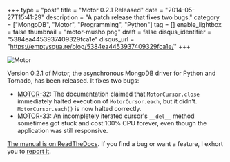 +++
type = "post"
title = "Motor 0.2.1 Released"
date = "2014-05-27T15:41:29"
description = "A patch release that fixes two bugs."
category = ["MongoDB", "Motor", "Programming", "Python"]
tag = []
enable_lightbox = false
thumbnail = "motor-musho.png"
draft = false
disqus_identifier = "5384ea4453937409329fca1e"
disqus_url = "https://emptysqua.re/blog/5384ea4453937409329fca1e/"
+++

<p><img style="display:block; margin-left:auto; margin-right:auto;" src="motor-musho.png" alt="Motor" title="motor-musho.png" border="0" /></p>
<p>Version 0.2.1 of Motor, the asynchronous MongoDB driver for Python and Tornado, has been released. It fixes two bugs:</p>
<ul>
<li><a href="https://jira.mongodb.org/browse/MOTOR-32">MOTOR-32</a>:
  The documentation claimed that <code>MotorCursor.close</code> immediately
  halted execution of <code>MotorCursor.each</code>, but it didn't.
  <code>MotorCursor.each()</code> is now halted correctly.</li>
<li><a href="https://jira.mongodb.org/browse/MOTOR-33">MOTOR-33</a>:
  An incompletely iterated cursor's <code>__del__</code> method sometimes got stuck
  and cost 100% CPU forever, even though the application was still responsive.</li>
</ul>
<p><a href="http://motor.readthedocs.org/en/stable/">The manual is on ReadTheDocs</a>. If you find a bug or want a feature, I exhort you to <a href="https://jira.mongodb.org/browse/MOTOR">report it</a>.</p>
